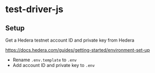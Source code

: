 # test-driver-js


## Setup

Get a Hedera testnet account ID and private key from Hedera

https://docs.hedera.com/guides/getting-started/environment-set-up

* Rename `.env.template` to `.env`
* Add account ID and private key to `.env`

